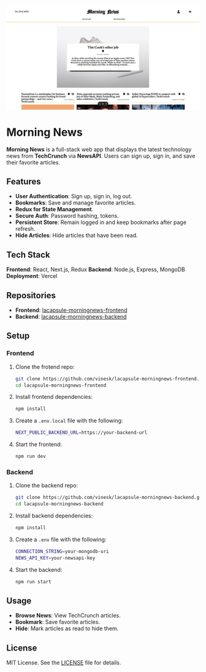 ![Morning News Logo](public/morningnews.png)

# Morning News

**Morning News** is a full-stack web app that displays the latest technology news from **TechCrunch** via **NewsAPI**. Users can sign up, sign in, and save their favorite articles.

## Features

- **User Authentication**: Sign up, sign in, log out.
- **Bookmarks**: Save and manage favorite articles.
- **Redux for State Management**.
- **Secure Auth**: Password hashing, tokens.
- **Persistent Store**: Remain logged in and keep bookmarks after page refresh.
- **Hide Articles**: Hide articles that have been read.

## Tech Stack

**Frontend**: React, Next.js, Redux
**Backend**: Node.js, Express, MongoDB  
**Deployment**: Vercel

## Repositories

- **Frontend**: [lacapsule-morningnews-frontend](https://github.com/vinesk/lacapsule-morningnews-frontend)
- **Backend**: [lacapsule-morningnews-backend](https://github.com/vinesk/lacapsule-morningnews-backend)

## Setup

### Frontend

1. Clone the frotend repo:

   ```bash
   git clone https://github.com/vinesk/lacapsule-morningnews-frontend.git
   cd lacapsule-morningnews-frontend
   ```

2. Install frontend dependencies:

   ```bash
   npm install
   ```

3. Create a `.env.local` file with the following:

   ```bash
   NEXT_PUBLIC_BACKEND_URL=https://your-backend-url
   ```

4. Start the frontend:

   ```bash
   npm run dev
   ```

### Backend

1. Clone the backend repo:

   ```bash
   git clone https://github.com/vinesk/lacapsule-morningnews-backend.git
   cd lacapsule-morningnews-backend
   ```

2. Install backend dependencies:

   ```bash
   npm install
   ```

3. Create a `.env` file with the following:

   ```bash
   CONNECTION_STRING=your-mongodb-uri
   NEWS_API_KEY=your-newsapi-key
   ```

4. Start the backend:

   ```bash
   npm run start
   ```

## Usage

- **Browse News**: View TechCrunch articles.
- **Bookmark**: Save favorite articles.
- **Hide**: Mark articles as read to hide them.

## License

MIT License. See the [LICENSE](./LICENSE) file for details.
